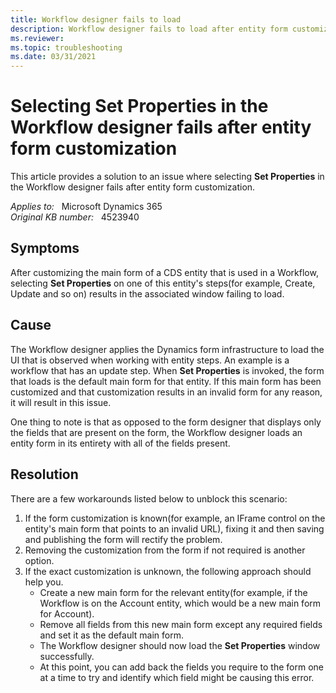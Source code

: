 ```yaml
---
title: Workflow designer fails to load
description: Workflow designer fails to load after entity form customization.
ms.reviewer: 
ms.topic: troubleshooting
ms.date: 03/31/2021
---
```

# Selecting Set Properties in the Workflow designer fails after entity form customization

This article provides a solution to an issue where selecting **Set Properties** in the Workflow designer fails after entity form customization.

_Applies to:_ &nbsp; Microsoft Dynamics 365  
_Original KB number:_ &nbsp; 4523940

## Symptoms

After customizing the main form of a CDS entity that is used in a Workflow, selecting **Set Properties** on one of this entity's steps(for example, Create, Update and so on) results in the associated window failing to load.

## Cause

The Workflow designer applies the Dynamics form infrastructure to load the UI that is observed when working with entity steps. An example is a workflow that has an update step. When **Set Properties** is invoked, the form that loads is the default main form for that entity. If this main form has been customized and that customization results in an invalid form for any reason, it will result in this issue.

One thing to note is that as opposed to the form designer that displays only the fields that are present on the form, the Workflow designer loads an entity form in its entirety with all of the fields present.

## Resolution

There are a few workarounds listed below to unblock this scenario:

1. If the form customization is known(for example, an IFrame control on the entity's main form that points to an invalid URL), fixing it and then saving and publishing the form will rectify the problem.
2. Removing the customization from the form if not required is another option.
3. If the exact customization is unknown, the following approach should help you.
   - Create a new main form for the relevant entity(for example, if the Workflow is on the Account entity, which would be a new main form for Account).
   - Remove all fields from this new main form except any required fields and set it as the default main form.
   - The Workflow designer should now load the **Set Properties** window successfully.
   - At this point, you can add back the fields you require to the form one at a time to try and identify which field might be causing this error.
